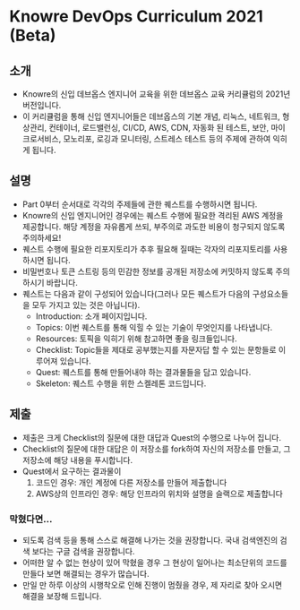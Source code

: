 # Knowre DevOps Curriculum 2021 (Beta)

## 소개

* Knowre의 신입 데브옵스 엔지니어 교육을 위한 데브옵스 교육 커리큘럼의 2021년 버전입니다.
* 이 커리큘럼을 통해 신입 엔지니어들은 데브옵스의 기본 개념, 리눅스, 네트워크, 형상관리, 컨테이너, 로드밸런싱, CI/CD, AWS, CDN, 자동화 된 테스트, 보안, 마이크로서비스, 모노리포, 로깅과 모니터링, 스트레스 테스트 등의 주제에 관하여 익히게 됩니다.


## 설명

* Part 0부터 순서대로 각각의 주제들에 관한 퀘스트를 수행하시면 됩니다.
* Knowre의 신입 엔지니어인 경우에는 퀘스트 수행에 필요한 격리된 AWS 계정을 제공합니다. 해당 계정을 자유롭게 쓰되, 부주의로 과도한 비용이 청구되지 않도록 주의하세요!
* 퀘스트 수행에 필요한 리포지토리가 추후 필요해 질때는 각자의 리포지토리를 사용하시면 됩니다.
* 비밀번호나 토큰 스트링 등의 민감한 정보를 공개된 저장소에 커밋하지 않도록 주의하시기 바랍니다.
* 퀘스트는 다음과 같이 구성되어 있습니다(그러나 모든 퀘스트가 다음의 구성요소들을 모두 가지고 있는 것은 아닙니다).
  * Introduction: 소개 페이지입니다.
  * Topics: 이번 퀘스트를 통해 익힐 수 있는 기술이 무엇인지를 나타냅니다.
  * Resources: 토픽을 익히기 위해 참고하면 좋을 링크들입니다.
  * Checklist: Topic들을 제대로 공부했는지를 자문자답 할 수 있는 문항들로 이루어져 있습니다.
  * Quest: 퀘스트를 통해 만들어내야 하는 결과물들을 담고 있습니다.
  * Skeleton: 퀘스트 수행을 위한 스켈레톤 코드입니다.


## 제출

* 제출은 크게 Checklist의 질문에 대한 대답과 Quest의 수행으로 나누어 집니다.
* Checklist의 질문에 대한 대답은 이 저장소를 fork하여 자신의 저장소를 만들고, 그 저장소에 해당 내용을 푸시합니다.
* Quest에서 요구하는 결과물이
  1. 코드인 경우: 개인 계정에 다른 저장소를 만들어 제출합니다
  1. AWS상의 인프라인 경우: 해당 인프라의 위치와 설명을 슬랙으로 제출합니다


### 막혔다면...

* 되도록 검색 등을 통해 스스로 해결해 나가는 것을 권장합니다. 국내 검색엔진의 검색 보다는 구글 검색을 권장합니다.
* 어떠한 알 수 없는 현상이 있어 막혔을 경우 그 현상이 일어나는 최소단위의 코드를 만들다 보면 해결되는 경우가 많습니다.
* 만일 만 하루 이상의 시행착오로 인해 진행이 멈췄을 경우, 제 자리로 찾아 오시면 해결을 보장해 드립니다.
